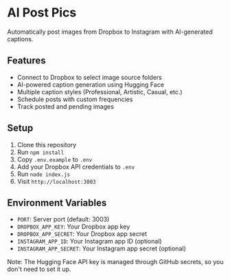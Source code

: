 # AI Post Pics

Automatically post images from Dropbox to Instagram with AI-generated captions.

## Features

- Connect to Dropbox to select image source folders
- AI-powered caption generation using Hugging Face
- Multiple caption styles (Professional, Artistic, Casual, etc.)
- Schedule posts with custom frequencies
- Track posted and pending images

## Setup

1. Clone this repository
2. Run `npm install`
3. Copy `.env.example` to `.env`
4. Add your Dropbox API credentials to `.env`
5. Run `node index.js`
6. Visit `http://localhost:3003`

## Environment Variables

- `PORT`: Server port (default: 3003)
- `DROPBOX_APP_KEY`: Your Dropbox app key
- `DROPBOX_APP_SECRET`: Your Dropbox app secret
- `INSTAGRAM_APP_ID`: Your Instagram app ID (optional)
- `INSTAGRAM_APP_SECRET`: Your Instagram app secret (optional)

Note: The Hugging Face API key is managed through GitHub secrets, so you don't need to set it up.
